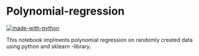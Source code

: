# Polynomial-regression
[![made-with-python](https://img.shields.io/badge/Made%20with-Python-1f425f.svg)](https://www.python.org/)

This notebook implments polynomial regression on randomly created data using python and sklearn -library.
